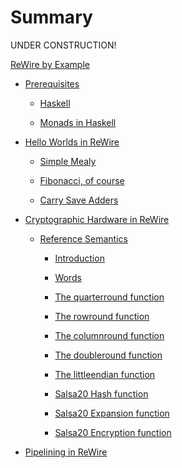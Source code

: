 # Summary

UNDER CONSTRUCTION!

[ReWire by Example](./rewire-by-example.md)

- [Prerequisites](./chapters/chapter0/prequisites.md)

   - [Haskell](./chapters/chapter0/haskell.md)
   
   - [Monads in Haskell](./chapters/chapter0/monadwrangling/monadwrangling.md)

- [Hello Worlds in ReWire](./chapters/chapter1/helloworlds.md)

   - [Simple Mealy](./chapters/chapter1/simplemealy.md)

   - [Fibonacci, of course](./chapters/chapter1/fibonacci.md)

   - [Carry Save Adders](./chapters/chapter1/carrysaveadders.md)

- [Cryptographic Hardware in ReWire](./chapters/salsa20/front.md)

   - [Reference Semantics](./chapters/salsa20/semantics.md)
   
      - [Introduction](./chapters/salsa20/introduction.md)

      - [Words](./chapters/salsa20/words.md)
   
      - [The quarterround function](./chapters/salsa20/quarterround.md)

      - [The rowround function](./chapters/salsa20/rowround.md)

      - [The columnround function](./chapters/salsa20/columnround.md)

      - [The doubleround function](./chapters/salsa20/doubleround.md)

      - [The littleendian function](./chapters/salsa20/littleendian.md)

      - [Salsa20 Hash function](./chapters/salsa20/hashfunction.md)

      - [Salsa20 Expansion function](./chapters/salsa20/expansionfunction.md)

      - [Salsa20 Encryption function](./chapters/salsa20/encryption.md)

- [Pipelining in ReWire](./chapters/pipelining/pipelining.md)

<!-- - [Simple Processors](./chapters/chapter2/simpleprocs.md) -->

<!--    - [Tiny ISA](./chapters/chapter2/tinyisa.md) -->


<!-- - [Cross Bar Switch](./crossbarswitch.md) -->

   <!--  - [Simple Arithmetic](./chapters/chapter0/monadwrangling/FirstInterpreter.md) -->
   <!-- - [Identity is a Big Nothingburger](./chapters/chapter0/monadwrangling/IdentityBigNothing.md) -->
   <!-- - [Errors and Maybe](./chapters/chapter0/monadwrangling/Errors.md) -->
   <!-- - [Adding a Register](./chapters/chapter0/monadwrangling/Register.md) -->
   <!-- - [Errors + Register](./chapters/chapter0/monadwrangling/RegisterErrors.md) -->

